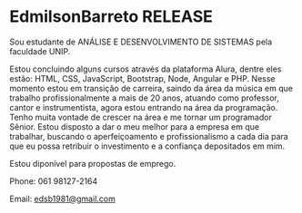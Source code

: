 # EdmilsonBarreto RELEASE
Sou estudante de ANÁLISE E DESENVOLVIMENTO DE SISTEMAS pela faculdade UNIP.

Estou concluindo alguns cursos através da plataforma Alura, dentre eles estão: HTML, CSS, JavaScript, Bootstrap, 
Node, Angular e PHP. 
Nesse momento estou em transição de carreira, saindo da área da música em que trabalho profissionalmente a mais de 20 anos, atuando como professor, cantor e instrumentista, agora estou entrando na área da programação.
Tenho muita vontade de crescer na área e me tornar um programador Sênior.
Estou disposto a dar o meu melhor para a empresa em que trabalhar, buscando o aperfeiçoamento e profissionalismo a cada dia para que eu possa retribuir o investimento e a confiança depositados em mim.

Estou diponível para propostas de emprego.

Phone: 061 98127-2164

Email: edsb1981@gmail.com

